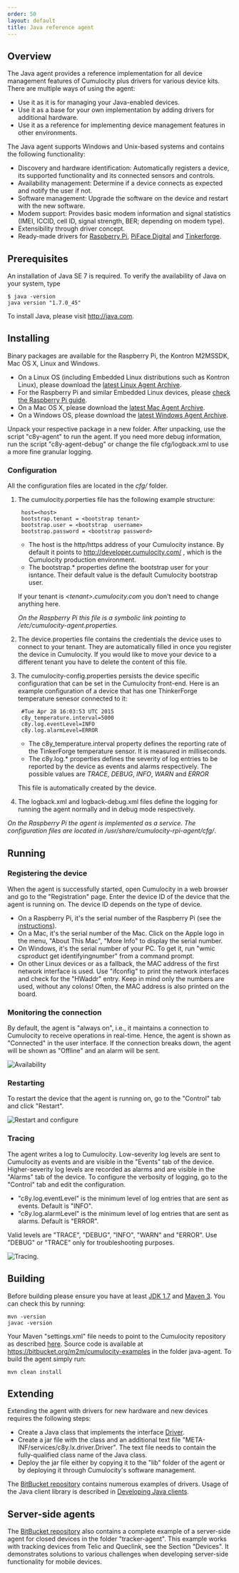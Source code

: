 ```yaml
---
order: 50
layout: default
title: Java reference agent
---
```


## Overview

The Java agent provides a reference implementation for all device management features of Cumulocity plus drivers for various device kits. There are multiple ways of using the agent:

* Use it as it is for managing your Java-enabled devices.
* Use it as a base for your own implementation by adding drivers for additional hardware.
* Use it as a reference for implementing device management features in other environments.

The Java agent supports Windows and Unix-based systems and contains the following functionality:

* Discovery and hardware identification: Automatically registers a device, its supported functionality and its connected sensors and controls.
* Availability management: Determine if a device connects as expected and notify the user if not.
* Software management: Upgrade the software on the device and restart with the new software.
* Modem support: Provides basic modem information and signal statistics  (IMEI, ICCID, cell ID, signal strength, BER; depending on modem type).
* Extensibility through driver concept.
* Ready-made drivers for [Raspberry Pi](/guides/devices/raspberry-pi), [PiFace Digital](/guides/devices/raspberry-pi) and [Tinkerforge](/guides/devices/tinkerforge).

## Prerequisites

An installation of Java SE 7 is required. To verify the availability of Java on your system, type

	$ java -version
	java version "1.7.0_45"

To install Java, please visit http://java.com.

## Installing

Binary packages are available for the Raspberry Pi, the Kontron M2MSSDK, Mac OS X, Linux and Windows.

* On a Linux OS (including Embedded Linux distributions such as Kontron Linux), please download the [latest Linux Agent Archive](http://resources.cumulocity.com/examples/cumulocity-linux-agent-latest.tar.gz).
* For the Raspberry Pi and similar Embedded Linux devices, please [check the Raspberry Pi guide](/guides/devices/raspberry-pi).
* On a Mac OS X, please download the [latest Mac Agent Archive](http://resources.cumulocity.com/examples/cumulocity-mac-agent-latest.tar.gz).
* On a Windows OS, please download the [latest Windows Agent Archive](http://resources.cumulocity.com/examples/cumulocity-win-agent-latest.zip).

Unpack your respective package in a new folder. After unpacking, use the script "c8y-agent" to run the agent. If you need more debug information, run the script "c8y-agent-debug" or change the file cfg/logback.xml to use a more fine granular logging.

### Configuration

All the configuration files are located in the *cfg/* folder.

1. The cumulocity.porperties file has the following example structure:

		host=<host>
		bootstrap.tenant = <bootstrap tenant>
		bootstrap.user = <bootstrap  username>
		bootstrap.password = <bootstrap password>

	* The host is the http/https address of your Cumulocity instance. By default it points to http://developer.cumulocity.com/ , which is the Cumulocity production environment.
	* The bootstrap.* properties define the bootstrap user for your isntance. Their default value is the default Cumulocity bootstrap user.

	If your tenant is *&lt;tenant&gt;.cumulocity.com* you don't need to change anything here.

	*On the Raspberry Pi this file is a symbolic link pointing to /etc/cumulocity-agent.properties.*

2. The device.properties file contains the credentials the device uses to connect to your tenant. They are automatically filled in once you register the device in Cumulocity. If you would like to move your device to a different tenant you have to delete the content of this file.

3. The cumulocity-config.properties persists the device specific configuration that can be set in the Cumulocity front-end. Here is an example configuration of a device that has one ThinkerForge temperature senesor connected to it:

		#Tue Apr 28 16:03:53 UTC 2015
		c8y_temperature.interval=5000
		c8y.log.eventLevel=INFO
		c8y.log.alarmLevel=ERROR

	* The c8y_temperature.interval property defines the reporting rate of the TinkerForge temperature sensor. It is measured in milliseconds.
	* The c8y.log.* properties defines the severity of log entries to be reported by the device as events and alarms respectively. The possible values are *TRACE*, *DEBUG*, *INFO*, *WARN* and *ERROR*

	This file is automatically created by the device.

4. The logback.xml and logback-debug.xml files define the logging for running the agent normally and in debug mode respectively.

*On the Raspberry Pi the agent is implemented as a service. The configuration files are located in /usr/share/cumulocity-rpi-agent/cfg/*.

## Running

### Registering the device

When the agent is successfully started, open Cumulocity in a web browser and go to the "Registration" page. Enter the device ID of the device that the agent is running on. The device ID depends on the type of device.

* On a Raspberry Pi, it's the serial number of the Raspberry Pi (see the [instructions](/guides/devices/raspberry-pi)).
* On a Mac, it's the serial number of the Mac. Click on the Apple logo in the menu, "About This Mac", "More Info" to display the serial number.
* On Windows, it's the serial number of your PC. To get it, run "wmic csproduct get identifyingnumber" from a command prompt.
* On other Linux devices or as a fallback, the MAC address of the first network interface is used. Use "ifconfig" to print the network interfaces and check for the "HWaddr" entry. Keep in mind only the numbers are used, without any colons! Often, the MAC address is also printed on the board.

### Monitoring the connection

By default, the agent is "always on", i.e., it maintains a connection to Cumulocity to receive operations in real-time. Hence, the agent is shown as "Connected" in the user interface. If the connection breaks down, the agent will be shown as "Offline" and an alarm will be sent.

![Availability](/guides/devices/javaavailability.png)

### Restarting

To restart the device that the agent is running on, go to the "Control" tab and click "Restart".

![Restart and configure](/guides/devices/javarestartconfig.png)

### Tracing

The agent writes a log to Cumulocity. Low-severity log levels are sent to Cumulocity as events and are visible in the "Events" tab of the device. Higher-severity log levels are recorded as alarms and are visible in the "Alarms" tab of the device. To configure the verbosity of logging, go to the "Control" tab and edit the configuration.

* "c8y.log.eventLevel" is the minimum level of log entries that are sent as events. Default is "INFO".
* "c8y.log.alarmLevel" is the minimum level of log entries that are sent as alarms. Default is "ERROR".

Valid levels are "TRACE", "DEBUG", "INFO", "WARN" and "ERROR". Use "DEBUG" or "TRACE" only for troubleshooting purposes.

![Tracing](/guides/devices/javatracing.png).

## Building

Before building please ensure you have at least [JDK 1.7](http://www.oracle.com/technetwork/java/javase/downloads/index.html) and [Maven 3](http://maven.apache.org/download.cgi). You can check this by running:

	mvn -version
	javac -version

Your Maven "settings.xml" file needs to point to the Cumulocity repository as described [here](https://bitbucket.org/m2m/cumulocity-clients-java). Source code is available at https://bitbucket.org/m2m/cumulocity-examples in the folder java-agent. To build the agent simply run:

	mvn clean install

## Extending

Extending the agent with drivers for new hardware and new devices requires the following steps:

* Create a Java class that implements the interface [Driver](https://bitbucket.org/m2m/cumulocity-examples/src/c1ab2abac58e683697061d2f8740c54da055061b/linux-agent/lx-driver/src/main/java/c8y/lx/driver/Driver.java?at=default).
* Create a jar file with the class and an additional text file "META-INF/services/c8y.lx.driver.Driver". The text file needs to contain the fully-qualified class name of the Java class.
* Deploy the jar file either by copying it to the "lib" folder of the agent or by deploying it through Cumulocity's software management.

The [BitBucket repository](https://bitbucket.org/m2m/cumulocity-examples) contains numerous examples of drivers. Usage of the Java client library is described in [Developing Java clients](/guides/java/developing).

## Server-side agents

The [BitBucket repository](https://bitbucket.org/m2m/cumulocity-examples) also contains a complete example of a server-side agent for closed devices in the folder "tracker-agent". This example works with tracking devices from Telic and Queclink, see the Section "Devices". It demonstrates solutions to various challenges when developing server-side functionality for mobile devices.
